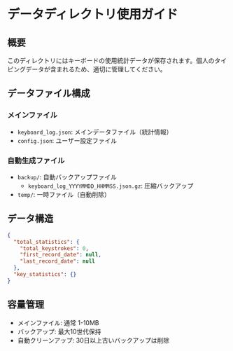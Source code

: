# データディレクトリ使用ガイド

## 概要

このディレクトリにはキーボードの使用統計データが保存されます。個人のタイピングデータが含まれるため、適切に管理してください。

## データファイル構成

### メインファイル

- `keyboard_log.json`: メインデータファイル（統計情報）
- `config.json`: ユーザー設定ファイル

### 自動生成ファイル

- `backup/`: 自動バックアップファイル
  - `keyboard_log_YYYYMMDD_HHMMSS.json.gz`: 圧縮バックアップ
- `temp/`: 一時ファイル（自動削除）

## データ構造

```json
{
  "total_statistics": {
    "total_keystrokes": 0,
    "first_record_date": null,
    "last_record_date": null
  },
  "key_statistics": {}
}
```

## 容量管理

- メインファイル: 通常 1-10MB
- バックアップ: 最大10世代保持
- 自動クリーンアップ: 30日以上古いバックアップは削除
